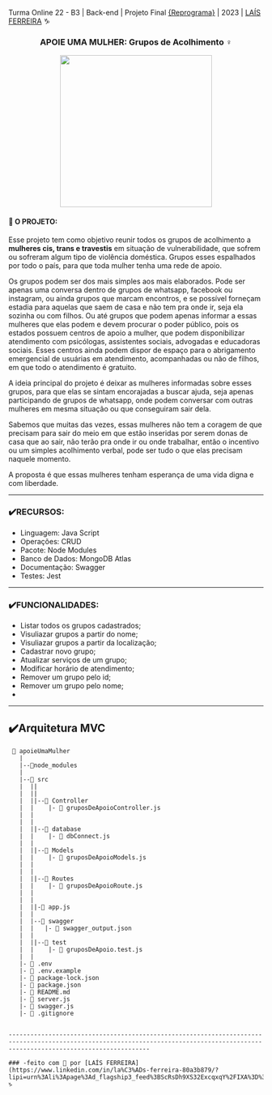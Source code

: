 Turma Online 22 - B3 | Back-end | Projeto Final [{Reprograma}](https://www.reprograma.com.br/) </b> | 2023 | [LAÍS FERREIRA](https://www.linkedin.com/in/la%C3%ADs-ferreira-80a3b879/?lipi=urn%3Ali%3Apage%3Ad_flagship3_feed%3BScRsDh9XS32ExcqxqY%2FIXA%3D%3D) ♑


### <p align="center">  APOIE UMA MULHER: Grupos de Acolhimento ♀

<p align="center"> <img src="https://github.com/LaisMSFerreira/ProjetoFinalReprograma/assets/126364477/121a146d-5e25-4eea-8e40-cc9080b19cb7" width="300"> 

</p> <p align="center"> </p>




#### 📌 O PROJETO: 


Esse projeto tem como objetivo reunir todos os grupos de acolhimento a **mulheres cis, trans e travestis** em situação de vulnerabilidade, que sofrem ou sofreram algum tipo de violência doméstica. Grupos esses espalhados por todo o país, para que toda mulher tenha uma rede de apoio. 

Os grupos podem ser dos mais simples aos mais elaborados. Pode ser apenas uma conversa dentro de grupos de whatsapp, facebook ou instagram, ou ainda grupos que marcam encontros, e se possível forneçam estadia para aquelas que saem de casa e não tem pra onde ir, seja ela sozinha ou com filhos. Ou até grupos que podem apenas informar a essas mulheres que elas podem e devem procurar o poder público, pois os estados possuem centros de apoio a mulher, que podem disponibilizar atendimento com
psicólogas, assistentes sociais, advogadas e educadoras sociais. Esses centros ainda podem dispor de espaço para o abrigamento emergencial de usuárias em atendimento, acompanhadas ou não de filhos, em que todo o atendimento é gratuito.

A ideia principal do projeto é deixar as mulheres informadas sobre esses grupos, para que elas se sintam encorajadas a buscar ajuda, seja apenas participando de grupos de whatsapp, onde podem conversar com outras mulheres em mesma situação ou que conseguiram sair dela. 

Sabemos que muitas das vezes, essas mulheres não tem a coragem de que precisam para sair do meio em que estão inseridas por serem donas de casa que ao sair, não terão pra onde ir ou onde trabalhar, então o incentivo ou um simples acolhimento verbal, pode ser tudo o que elas precisam naquele momento.

A proposta é que essas mulheres tenham esperança de uma vida digna e com liberdade.


-----------------------------------------------------------------------------------------------------------------------------------------------------------------------------------
### ✔️RECURSOS:

 * Linguagem: Java Script
 * Operações: CRUD
 * Pacote: Node Modules
 * Banco de Dados: MongoDB Atlas
 * Documentação: Swagger
 * Testes: Jest

-----------------------------------------------------------------------------------------------------------------------------------------------------------------------------------

### ✔️FUNCIONALIDADES:
* Listar todos os grupos cadastrados;
* Visuliazar grupos a partir do nome;
* Visuliazar grupos a partir da localização;
* Cadastrar novo grupo;
* Atualizar serviços de um grupo;
* Modificar horário de atendimento;
* Remover um grupo pelo id;
* Remover um grupo pelo nome;
* 
-----------------------------------------------------------------------------------------------------------------------------------------------------------------------------------
## <b> ✔️Arquitetura MVC </b>

```
 📁 apoieUmaMulher
   |
   |--📁node_modules    
   |      
   |--📁 src
   |  ||
   |  ||
   |  ||--📁 Controller
   |  |    |- 📄 gruposDeApoioController.js
   |  |    
   |  |
   |  ||--📁 database
   |  |    |- 📄 dbConnect.js
   |  |
   |  ||--📁 Models
   |  |    |- 📄 gruposDeApoioModels.js
   |  |    
   |  |
   |  ||--📁 Routes
   |  |    |- 📄 gruposDeApoioRoute.js
   |  |    
   |  |
   |  ||-📄 app.js
   |  |
   |  |--📁 swagger
   |  |   |- 📄 swagger_output.json
   |  |
   |  ||--📁 test
   |  |    |- 📄 gruposDeApoio.test.js
   |  |
   |- 📄 .env
   |- 📄 .env.example
   |- 📄 package-lock.json
   |- 📄 package.json
   |- 📄 README.md
   |- 📄 server.js
   |- 📄 swagger.js
   |- 📄 .gitignore

 
-----------------------------------------------------------------------------------------------------------------------------------------------------------------------------------

### -feito com 💜 por [LAÍS FERREIRA](https://www.linkedin.com/in/la%C3%ADs-ferreira-80a3b879/?lipi=urn%3Ali%3Apage%3Ad_flagship3_feed%3BScRsDh9XS32ExcqxqY%2FIXA%3D%3D) ♑
